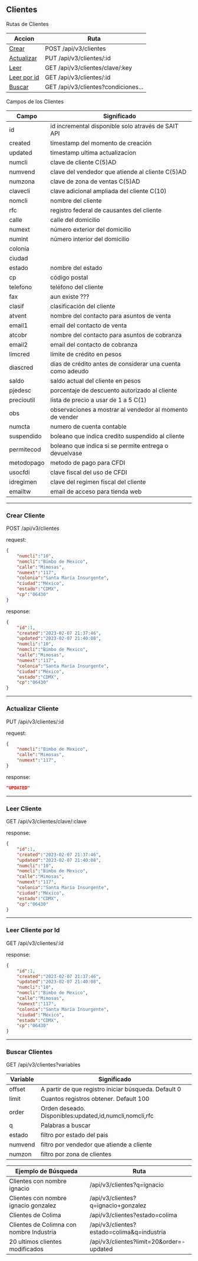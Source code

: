 ## Clientes

Rutas de Clientes

| Accion                              | Ruta                                 |
| ----------------------------------- | ------------------------------------ |
| [Crear](#crear-cliente)             | POST /api/v3/clientes                |
| [Actualizar](#actualizar-cliente)   | PUT  /api/v3/clientes/:id            |
| [Leer](#leer-cliente)               | GET  /api/v3/clientes/clave/:key     |
| [Leer por id](#leer-cliente-por-id) | GET  /api/v3/clientes/:id            |
| [Buscar](#buscar-clientes)          | GET  /api/v3/clientes?condiciones... |


Campos de los Clientes

| Campo      | Significado                                                |
| ---------- | ---------------------------------------------------------- |
| id         | id incremental disponible solo através de SAIT API         |
| created    | timestamp del momento de creación                          |
| updated    | timestamp ultima actualizacion                             |
| numcli     | clave de cliente C(5)AD                                    |
| numvend    | clave del vendedor que atiende al cliente C(5)AD           |
| numzona    | clave de zona de ventas C(5)AD                             |
| clavecli   | clave adicional ampliada del cliente C(10)                 |
| nomcli     | nombre del cliente                                         |
| rfc        | registro federal de causantes del cliente                  |
| calle      | calle del domicilio                                        |
| numext     | número exterior del domicilio                              |
| numint     | número interior del domicilio                              |
| colonia    |                                                            |
| ciudad     |                                                            |
| estado     | nombre del estado                                          |
| cp         | código postal                                              |
| telefono   | teléfono del cliente                                       |
| fax        | aun existe ???                                             |
| clasif     | clasificación del cliente                                  |
| atvent     | nombre del contacto para asuntos de venta                  |
| email1     | email del contacto de venta                                |
| atcobr     | nombre del contacto para asuntos de cobranza               |
| email2     | email del contacto de cobranza                             |
| limcred    | límite de crédito en pesos                                 |
| diascred   | dias de crédito antes de considerar una cuenta como adeudo |
| saldo      | saldo actual del cliente en pesos                          |
| pjedesc    | porcentaje de descuento autorizado al cliente              |
| precioutil | lista de precio a usar de 1 a 5 C(1)                       |
| obs        | observaciones a mostrar al vendedor al momento de vender   |
| numcta     | numero de cuenta contable                                  |
| suspendido | boleano que indica credito suspendido al cliente           |
| permitecod | boleano que indica si se permite entrega o devuelvase      |
| metodopago | metodo de pago para CFDI                                   |
| usocfdi    | clave fiscal del uso de CFDI                               |
| idregimen  | clave del regimen fiscal del cliente                       |
| emailtw    | email de acceso para tienda web                            |

---
### Crear Cliente

POST /api/v3/clientes

request:
```json
{
    "numcli":"10",
    "nomcli":"Bimbo de Mexico",
    "calle":"Mimosas",
    "numext":"117",
    "colonia":"Santa María Insurgente",
    "ciudad":"México",
    "estado":"CDMX",
    "cp":"06430"
}
```

response:
```json
{
    "id":1,
    "created":"2023-02-07 21:37:46",
    "updated":"2023-02-07 21:40:08",
    "numcli":"10",
    "nomcli":"Bimbo de Mexico",
    "calle":"Mimosas",
    "numext":"117",
    "colonia":"Santa María Insurgente",
    "ciudad":"México",
    "estado":"CDMX",
    "cp":"06430"
}
```

---
### Actualizar Cliente

PUT /api/v3/clientes/:id

request:
```json
{
    "nomcli":"Bimbo de Mexico",
    "calle":"Mimosas",
    "numext":"117",
}
```

response:
```json
"UPDATED"
```


---
### Leer Cliente

GET /api/v3/clientes/clave/:clave

response:
```json
{
    "id":1,
    "created":"2023-02-07 21:37:46",
    "updated":"2023-02-07 21:40:08",
    "numcli":"10",
    "nomcli":"Bimbo de Mexico",
    "calle":"Mimosas",
    "numext":"117",
    "colonia":"Santa María Insurgente",
    "ciudad":"México",
    "estado":"CDMX",
    "cp":"06430"
}
```


---
### Leer Cliente por Id

GET /api/v3/clientes/:id

response:
```json
{
    "id":1,
    "created":"2023-02-07 21:37:46",
    "updated":"2023-02-07 21:40:08",
    "numcli":"10",
    "nomcli":"Bimbo de Mexico",
    "calle":"Mimosas",
    "numext":"117",
    "colonia":"Santa María Insurgente",
    "ciudad":"México",
    "estado":"CDMX",
    "cp":"06430"
}
```


---
### Buscar Clientes

GET /api/v3/clientes?variables

| Variable | Significado                                             |
| -------- | ------------------------------------------------------- |
| offset   | A partir de que registro iniciar búsqueda. Default 0    |
| limit    | Cuantos registros obtener. Default 100                  |
| order    | Orden deseado. Disponibles:updated,id,numcli,nomcli,rfc |
| q        | Palabras a buscar                                       |
| estado   | filtro por estado del pais                              |
| numvend  | filtro por vendedor que atiende a cliente               |
| numzon   | filtro por zona de clientes                             |


| Ejemplo de Búsqueda                      | Ruta                                       |
| ---------------------------------------- | ------------------------------------------ |
| Clientes con nombre ignacio              | /api/v3/clientes?q=ignacio                 |
| Clientes con nombre ignacio gonzalez     | /api/v3/clientes?q=ignacio+gonzalez        |
| Clientes de Colima                       | /api/v3/clientes?estado=colima             |
| Clientes de Colimna con nombre Industria | /api/v3/clientes?estado=colima&q=industria |
| 20 ultimos clientes modificados          | /api/v3/clientes?limit=20&order=-updated   |


